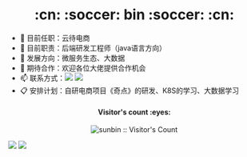 <h1 align="center">:cn: :soccer: bin :soccer: :cn:</h1>

- 🏢 目前任职：云待电商
- 🌱 目前职责：后端研发工程师（java语言方向）
- 🤔 发展方向：微服务生态、大数据
- 🙋 期待合作：欢迎各位大佬提供合作机会
- 📫 联系方式：[![](https://img.shields.io/badge/-Email-blue?style=for-the-badge&logo=Minutemailer&logoColor=white)](17661977890@163.com)
 [![](https://img.shields.io/badge/-BLOG-important?&style=for-the-badge&logo=rss&logoColor=white)](https://17661977890.github.io/)
- 📋 安排计划：自研电商项目《奇点》的研发、K8S的学习、大数据学习


<h4 align="center">Visitor's count :eyes:</h4>
<p align="center"><img src="https://profile-counter.glitch.me/{17661977890}/count.svg" alt="sunbin :: Visitor's Count" /></p>

<div>
  <img src="https://github-readme-stats.vercel.app/api?username=17661977890&theme=vue&show_icons=true" />
  <img src="https://github-readme-stats.vercel.app/api/top-langs/?username=17661977890&langs_count=10&theme=flag-india&layout=compact" />
</div>

